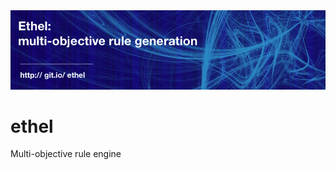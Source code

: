 <img src="https://raw.githubusercontent.com/ethel/code/master/etc/img/banner.png">

# ethel

Multi-objective rule engine

